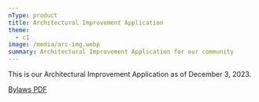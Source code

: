 ```yaml
---
nType: product
title: Architectural Improvement Application
theme:
  - c1
image: /media/arc-img.webp
summary: Architectural Improvement Application for our community
---
```

This is our Architectural Improvement Application as of December 3, 2023.

[Bylaws PDF](media/architectural_request_general.doc)
